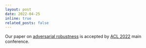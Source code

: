 ```yaml
---
layout: post
date: 2022-04-25
inline: true
related_posts: false
---
```


Our paper on [adversarial robustness](https://aclanthology.org/2022.acl-long.386/) is accepted by [ACL 2022](https://www.2022.aclweb.org) main conference.
